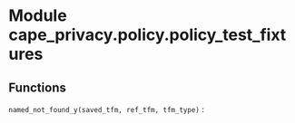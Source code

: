 Module cape_privacy.policy.policy_test_fixtures
===============================================

Functions
---------

    
`named_not_found_y(saved_tfm, ref_tfm, tfm_type)`
: